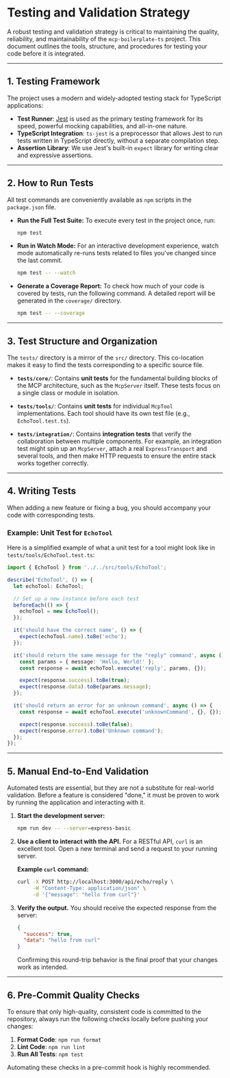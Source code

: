# Testing and Validation Strategy

A robust testing and validation strategy is critical to maintaining the quality, reliability, and maintainability of the `mcp-boilerplate-ts` project. This document outlines the tools, structure, and procedures for testing your code before it is integrated.

---

## 1. Testing Framework

The project uses a modern and widely-adopted testing stack for TypeScript applications:

-   **Test Runner**: [Jest](https://jestjs.io/) is used as the primary testing framework for its speed, powerful mocking capabilities, and all-in-one nature.
-   **TypeScript Integration**: `ts-jest` is a preprocessor that allows Jest to run tests written in TypeScript directly, without a separate compilation step.
-   **Assertion Library**: We use Jest's built-in `expect` library for writing clear and expressive assertions.

---

## 2. How to Run Tests

All test commands are conveniently available as `npm` scripts in the `package.json` file.

-   **Run the Full Test Suite:**
    To execute every test in the project once, run:
    ```bash
    npm test
    ```

-   **Run in Watch Mode:**
    For an interactive development experience, watch mode automatically re-runs tests related to files you've changed since the last commit.
    ```bash
    npm test -- --watch
    ```

-   **Generate a Coverage Report:**
    To check how much of your code is covered by tests, run the following command. A detailed report will be generated in the `coverage/` directory.
    ```bash
    npm test -- --coverage
    ```

---

## 3. Test Structure and Organization

The `tests/` directory is a mirror of the `src/` directory. This co-location makes it easy to find the tests corresponding to a specific source file.

-   **`tests/core/`**: Contains **unit tests** for the fundamental building blocks of the MCP architecture, such as the `McpServer` itself. These tests focus on a single class or module in isolation.

-   **`tests/tools/`**: Contains **unit tests** for individual `McpTool` implementations. Each tool should have its own test file (e.g., `EchoTool.test.ts`).

-   **`tests/integration/`**: Contains **integration tests** that verify the collaboration between multiple components. For example, an integration test might spin up an `McpServer`, attach a real `ExpressTransport` and several tools, and then make HTTP requests to ensure the entire stack works together correctly.

---

## 4. Writing Tests

When adding a new feature or fixing a bug, you should accompany your code with corresponding tests.

### Example: Unit Test for `EchoTool`

Here is a simplified example of what a unit test for a tool might look like in `tests/tools/EchoTool.test.ts`:

```typescript
import { EchoTool } from '../../src/tools/EchoTool';

describe('EchoTool', () => {
  let echoTool: EchoTool;

  // Set up a new instance before each test
  beforeEach(() => {
    echoTool = new EchoTool();
  });

  it('should have the correct name', () => {
    expect(echoTool.name).toBe('echo');
  });

  it('should return the same message for the "reply" command', async () => {
    const params = { message: 'Hello, World!' };
    const response = await echoTool.execute('reply', params, {});

    expect(response.success).toBe(true);
    expect(response.data).toBe(params.message);
  });

  it('should return an error for an unknown command', async () => {
    const response = await echoTool.execute('unknownCommand', {}, {});

    expect(response.success).toBe(false);
    expect(response.error).toBe('Unknown command');
  });
});
```

---

## 5. Manual End-to-End Validation

Automated tests are essential, but they are not a substitute for real-world validation. Before a feature is considered "done," it must be proven to work by running the application and interacting with it.

1.  **Start the development server:**
    ```bash
    npm run dev -- --server=express-basic
    ```

2.  **Use a client to interact with the API.**
    For a RESTful API, `curl` is an excellent tool. Open a new terminal and send a request to your running server.

    **Example `curl` command:**
    ```bash
    curl -X POST http://localhost:3000/api/echo/reply \
         -H "Content-Type: application/json" \
         -d '{"message": "hello from curl"}'
    ```

3.  **Verify the output.**
    You should receive the expected response from the server:
    ```json
    {
      "success": true,
      "data": "hello from curl"
    }
    ```
    Confirming this round-trip behavior is the final proof that your changes work as intended.

---

## 6. Pre-Commit Quality Checks

To ensure that only high-quality, consistent code is committed to the repository, always run the following checks locally before pushing your changes:

1.  **Format Code**: `npm run format`
2.  **Lint Code**: `npm run lint`
3.  **Run All Tests**: `npm test`

Automating these checks in a pre-commit hook is highly recommended.